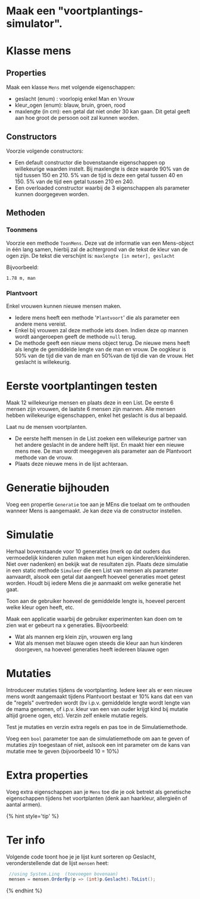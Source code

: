 # Maak een "voortplantings-simulator".

# Klasse mens

## Properties
Maak een klasse ``Mens`` met volgende eigenschappen:
* geslacht (enum) : voorlopig enkel Man en Vrouw
* kleur_ogen (enum): blauw, bruin, groen, rood
* maxlengte (in cm): een getal dat niet onder 30 kan gaan. Dit getal geeft aan hoe groot de persoon ooit zal kunnen worden.

## Constructors
Voorzie volgende constructors:
* Een default constructor die bovenstaande eigenschappen op willekeurige waarden instelt. Bij maxlengte is deze waarde 90% van de tijd tussen 150 en 210. 5% van de tijd is deze een getal tussen 40 en 150. 5% van de tijd een getal tussen 210 en 240.
* Een overloaded constructor waarbij de 3 eigenschappen als parameter kunnen doorgegeven worden.

## Methoden
### Toonmens
Voorzie een methode ``ToonMens``. Deze vat de informatie van een Mens-object in één lang samen, hierbij zal de achtergrond van de tekst de kleur van de ogen zijn.
De tekst die verschijnt is: ``maxlengte [in meter], geslacht``

Bijvoorbeeld:

```
1.78 m, man  
```

### Plantvoort
Enkel vrouwen kunnen nieuwe mensen maken. 

* Iedere mens heeft een methode '`Plantvoort`' die als parameter een andere mens vereist.
* Enkel bij vrouwen zal deze methode iets doen. Indien deze op mannen wordt aangeroepen geeft de methode ``null`` terug.
* De methode geeft een nieuw mens object terug. De nieuwe mens heeft als lengte de gemiddelde lengte van de man en vrouw. De oogkleur is 50% van de tijd die van de man en 50%van de tijd die van de vrouw. Het geslacht is willekeurig.

# Eerste voortplantingen testen

Maak 12 willekeurige mensen en plaats deze in een List. De eerste 6 mensen zijn vrouwen, de laatste 6 mensen zijn mannen. Alle mensen hebben willekeurige eigenschappen, enkel het geslacht is dus al bepaald.

Laat nu de mensen voortplanten.
* De eerste helft mensen in de List zoeken een willekeurige partner van het andere geslacht in de andere helft lijst. En maakt hier een nieuwe mens mee. De man wordt meegegeven als parameter aan de Plantvoort methode van de vrouw.
* Plaats deze nieuwe mens in de lijst achteraan.

# Generatie bijhouden
Voeg een propertie ``Generatie`` toe aan je MEns die toelaat om te onthouden wanneer Mens is aangemaakt. Je kan deze via de constructor instellen.

# Simulatie
Herhaal bovenstaande voor 10 generaties (merk op dat ouders dus vermoedelijk kinderen zullen maken met hun eigen kinderen/kleinkinderen. Niet over nadenken) en bekijk wat de resultaten zijn. Plaats deze simulatie in een static methode ``Simuleer`` die een List van mensen als parameter aanvaardt, alsook een getal dat aangeeft hoeveel generaties moet getest worden. Houdt bij iedere Mens die je aanmaakt om welke generatie het gaat.

Toon aan de gebruiker hoeveel de gemiddelde lengte is, hoeveel percent welke kleur ogen heeft, etc.

Maak een applicatie waarbij de gebruiker experimenten kan doen om te zien wat er gebeurt na x generaties.
Bijvoorbeeld:
* Wat als mannen erg klein zijn, vrouwen erg lang
* Wat als mensen met blauwe ogen steeds die kleur aan hun kinderen doorgeven, na hoeveel generaties heeft iedereen blauwe ogen

# Mutaties

Introduceer mutaties tijdens de voortplanting. Iedere keer als er een nieuwe mens wordt aangemaakt tijdens Plantvoort bestaat er 10% kans dat een van de "regels" overtreden wordt (bv i.p.v. gemiddelde lengte wordt lengte van de mama genomen, of i.p.v. kleur van een van ouder krijgt kind bij mutatie altijd groene ogen, etc). Verzin zelf enkele mutatie regels.

Test je mutaties en verzin extra regels en pas toe in de Simulatiemethode.

Voeg een ``bool`` parameter toe aan de simulatiemethode om aan te geven of mutaties zijn toegestaan of niet, aslsook een int parameter om de kans van mutatie mee te geven (bijvoorbeeld 10 = 10%)

# Extra properties

Voeg extra eigenschappen aan je ``Mens`` toe die je ook betrekt als genetische eigenschappen tijdens het voortplanten (denk aan haarkleur, allergieën of aantal armen).

{% hint style='tip' %}
# Ter info

Volgende code toont hoe je je lijst kunt sorteren op Geslacht, veronderstellende dat de lijst ``mensen`` heet:

```csharp
 //using System.Linq  (toevoegen bovenaan)
 mensen = mensen.OrderBy(p => (int)p.Geslacht).ToList();
```
{% endhint %}